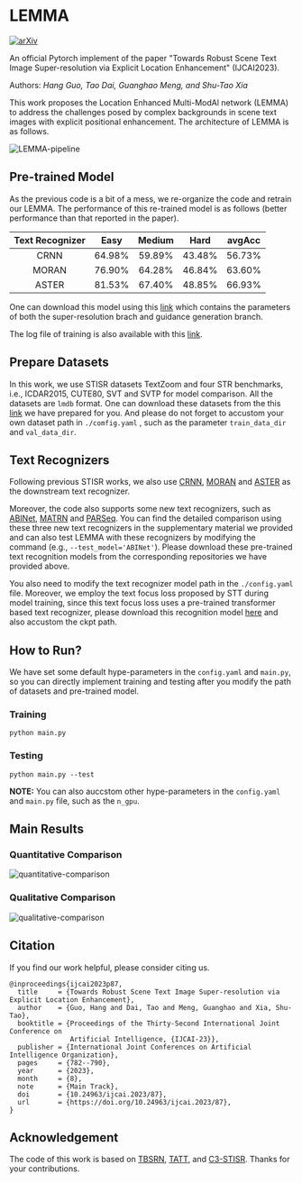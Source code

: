 # LEMMA
[![arXiv](https://img.shields.io/badge/arXiv-Paper-<COLOR>.svg)](https://arxiv.org/pdf/2307.09749.pdf)

An official Pytorch implement of the paper "Towards Robust Scene Text Image Super-resolution via Explicit Location Enhancement" (IJCAI2023).

Authors: *Hang Guo, Tao Dai, Guanghao Meng, and Shu-Tao Xia*

This work proposes the Location Enhanced Multi-ModAl network (LEMMA) to address the challenges posed by complex backgrounds in scene text images with explicit positional enhancement. The architecture of LEMMA is as follows.

![LEMMA-pipeline](https://github.com/csguoh/LEMMA/blob/main/assets/LEMMA-pipeline.png)


## Pre-trained Model

As the previous code is a bit of a mess, we re-organize the code and retrain our LEMMA.  The performance of this re-trained model is as follows (better performance than that reported in the paper).

| Text Recognizer |  Easy  | Medium |  Hard  | avgAcc |
| :-------------: | :----: | :----: | :----: | :----: |
|      CRNN       | 64.98% | 59.89% | 43.48% | 56.73% |
|      MORAN      | 76.90% | 64.28% | 46.84% | 63.60% |
|      ASTER      | 81.53% | 67.40% | 48.85% | 66.93% |

One can download this model using this [link](https://drive.google.com/file/d/1iuVc0fh5rQAT2Ep5KgyV1GnsXPkdI4V0/view?usp=share_link) which contains the parameters of both the super-resolution brach and guidance generation branch.

The log file of training is also available with this [link](https://drive.google.com/file/d/1xtNnJ3gUXO1FSaebn2_rCKlcOfNBZR6o/view?usp=share_link).



## Prepare Datasets

In this work, we use STISR datasets TextZoom and four STR benchmarks, i.e., ICDAR2015, CUTE80, SVT and SVTP for model comparison. All the datasets are `lmdb` format.  One can download these datasets from the this [link](https://drive.google.com/drive/folders/1uqr8WIEM2xRs-K6I9KxtOdjcSoDWqJNJ?usp=share_link) we have prepared for you. And please do not forget to accustom your own dataset path in `./comfig.yaml` ,  such as the parameter `train_data_dir` and `val_data_dir`.



## Text Recognizers

Following previous STISR works, we also use [CRNN](https://github.com/meijieru/crnn.pytorch), [MORAN](https://github.com/Canjie-Luo/MORAN_v2  ) and [ASTER](https://github.com/ayumiymk/aster.pytorch) as the downstream text recognizer.  

Moreover, the code  also supports some new text recognizers, such as [ABINet](https://github.com/FangShancheng/ABINet), [MATRN](https://github.com/byeonghu-na/MATRN) and [PARSeq](https://github.com/baudm/parseq).  You can find the detailed comparison using these three new text recognizers in the supplementary material we provided and can also test LEMMA with these recognizers by modifying the command (e.g., `--test_model='ABINet'`). Please download these pre-trained text recognition models from the corresponding repositories we have provided above.

You also need to modify the text recognizer model path in the  `./config.yaml` file. Moreover, we employ the text focus loss proposed by STT during model training, since this text focus loss uses a pre-trained transformer based text recognizer,  please download this recognition model [here](https://drive.google.com/file/d/1HRpzveBbnJPQn3-k_y2Y1YY4PcraWOFP/view?usp=drive_link) and also accustom the ckpt path.



## How to Run?

We have set some default hype-parameters in the `config.yaml` and `main.py`, so you can directly implement training and testing after you modify the path of datasets and pre-trained model.  

### Training

```
python main.py
```

### Testing

```
python main.py --test
```

**NOTE:**  You can also auccstom other hype-parameters in the `config.yaml` and `main.py` file, such as the `n_gpu`.



## Main Results

### Quantitative Comparison

![quantitative-comparison](https://github.com/csguoh/LEMMA/blob/main/assets/quantitative-comparison.png)



### Qualitative Comparison

![qualitative-comparison](https://github.com/csguoh/LEMMA/blob/main/assets/qualitative-comparison.png)



## Citation

If you find our work helpful, please consider citing us.

```
@inproceedings{ijcai2023p87,
  title     = {Towards Robust Scene Text Image Super-resolution via Explicit Location Enhancement},
  author    = {Guo, Hang and Dai, Tao and Meng, Guanghao and Xia, Shu-Tao},
  booktitle = {Proceedings of the Thirty-Second International Joint Conference on
               Artificial Intelligence, {IJCAI-23}},
  publisher = {International Joint Conferences on Artificial Intelligence Organization},
  pages     = {782--790},
  year      = {2023},
  month     = {8},
  note      = {Main Track},
  doi       = {10.24963/ijcai.2023/87},
  url       = {https://doi.org/10.24963/ijcai.2023/87},
}
```



## Acknowledgement

The code of this work is based on [TBSRN](https://github.com/FudanVI/FudanOCR/tree/main/scene-text-telescope), [TATT](https://github.com/mjq11302010044/TATT), and [C3-STISR](https://github.com/JingyeChen/C3-STISR). Thanks for your contributions.
